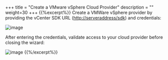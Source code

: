 +++
title = "Create a VMware vSphere Cloud Provider"
description = ""
weight=30
+++
{{%excerpt%}}
Create a VMWare vSphere provider by providing the vCenter SDK URL
(<http://serveraddress/sdk>) and credentials:

![image](/images/create-vsphere-provider-1.png)

After entering the credentials, validate access to your cloud provider
before closing the wizard:

![image](/images/create-vsphere-provider-2.png)
{{%/excerpt%}}

